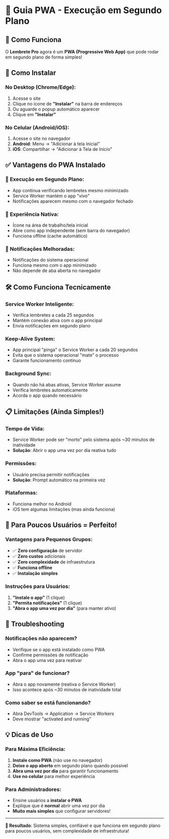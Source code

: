 # 📱 Guia PWA - Execução em Segundo Plano

## 🎯 Como Funciona

O **Lembrete Pro** agora é um **PWA (Progressive Web App)** que pode rodar em segundo plano de forma simples!

## 🚀 Como Instalar

### No Desktop (Chrome/Edge):
1. Acesse o site
2. Clique no ícone de **"Instalar"** na barra de endereços
3. Ou aguarde o popup automático aparecer
4. Clique em **"Instalar"**

### No Celular (Android/iOS):
1. Acesse o site no navegador
2. **Android**: Menu → "Adicionar à tela inicial"
3. **iOS**: Compartilhar → "Adicionar à Tela de Início"

## ✅ Vantagens do PWA Instalado

### 🔄 **Execução em Segundo Plano**:
- App continua verificando lembretes mesmo minimizado
- Service Worker mantém o app "vivo"
- Notificações aparecem mesmo com o navegador fechado

### 📱 **Experiência Nativa**:
- Ícone na área de trabalho/tela inicial
- Abre como app independente (sem barra do navegador)
- Funciona offline (cache automático)

### 🔔 **Notificações Melhoradas**:
- Notificações do sistema operacional
- Funciona mesmo com o app minimizado
- Não depende de aba aberta no navegador

## 🛠️ Como Funciona Tecnicamente

### **Service Worker Inteligente**:
- Verifica lembretes a cada 25 segundos
- Mantém conexão ativa com o app principal
- Envia notificações em segundo plano

### **Keep-Alive System**:
- App principal "pinga" o Service Worker a cada 20 segundos
- Evita que o sistema operacional "mate" o processo
- Garante funcionamento contínuo

### **Background Sync**:
- Quando não há abas ativas, Service Worker assume
- Verifica lembretes automaticamente
- Acorda o app quando necessário

## 📋 Limitações (Ainda Simples!)

### **Tempo de Vida**:
- Service Worker pode ser "morto" pelo sistema após ~30 minutos de inatividade
- **Solução**: Abrir o app uma vez por dia reativa tudo

### **Permissões**:
- Usuário precisa permitir notificações
- **Solução**: Prompt automático na primeira vez

### **Plataformas**:
- Funciona melhor no Android
- iOS tem algumas limitações (mas ainda funciona)

## 🎉 Para Poucos Usuários = Perfeito!

### **Vantagens para Pequenos Grupos**:
- ✅ **Zero configuração** de servidor
- ✅ **Zero custos** adicionais
- ✅ **Zero complexidade** de infraestrutura
- ✅ **Funciona offline**
- ✅ **Instalação simples**

### **Instruções para Usuários**:
1. **"Instale o app"** (1 clique)
2. **"Permita notificações"** (1 clique)
3. **"Abra o app uma vez por dia"** (para manter ativo)

## 🔧 Troubleshooting

### **Notificações não aparecem?**
- Verifique se o app está instalado como PWA
- Confirme permissões de notificação
- Abra o app uma vez para reativar

### **App "para" de funcionar?**
- Abra o app novamente (reativa o Service Worker)
- Isso acontece após ~30 minutos de inatividade total

### **Como saber se está funcionando?**
- Abra DevTools → Application → Service Workers
- Deve mostrar "activated and running"

## 💡 Dicas de Uso

### **Para Máxima Eficiência**:
1. **Instale como PWA** (não use no navegador)
2. **Deixe o app aberto** em segundo plano quando possível
3. **Abra uma vez por dia** para garantir funcionamento
4. **Use no celular** para melhor experiência

### **Para Administradores**:
- Ensine usuários a **instalar o PWA**
- Explique que é **normal** abrir uma vez por dia
- **Muito mais simples** que configurar servidores!

---

**🎯 Resultado**: Sistema simples, confiável e que funciona em segundo plano para poucos usuários, sem complexidade de infraestrutura!